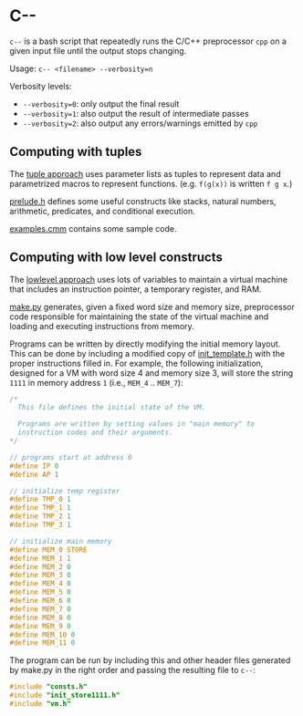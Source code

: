 # C--

`c--` is a bash script that repeatedly runs the C/C++ preprocessor `cpp` on a given
input file until the output stops changing.

Usage: `c-- <filename> --verbosity=n`

Verbosity levels:
* `--verbosity=0`: only output the final result
* `--verbosity=1`: also output the result of intermediate passes
* `--verbosity=2`: also output any errors/warnings emitted by `cpp`

## Computing with tuples

The [tuple approach](https://github.com/johnli0135/c--/blob/master/tuple/) uses parameter lists
as tuples to represent data and parametrized macros to represent functions.
(e.g. `f(g(x))` is written `f g x`.)

[prelude.h](https://github.com/johnli0135/c--/blob/master/tuple/prelude.h) defines some useful constructs
like stacks, natural numbers, arithmetic, predicates, and conditional execution.

[examples.cmm](https://github.com/johnli0135/c--/blob/master/tuple/examples.cmm) contains some sample code.

## Computing with low level constructs

The [lowlevel approach](https://github.com/johnli0135/c--/blob/master/lowlevel/) uses lots of variables
to maintain a virtual machine that includes an instruction pointer, a temporary register, and RAM.

[make.py](https://github.com/johnli0135/c--/blob/master/lowlevel/make.py) generates, given a fixed word size
and memory size, preprocessor code responsible for maintaining the state of the virtual machine and loading
and executing instructions from memory.

Programs can be written by directly modifying the initial memory layout. This can be done by including a modified
copy of [init_template.h](https://github.com/johnli0135/c--/blob/master/lowlevel/init_template.h) with the proper instructions
filled in. For example, the following initialization, designed for a VM with word size 4 and memory size 3,
will store the string `1111` in memory address `1` (i.e., `MEM_4` .. `MEM_7`):

```C
/*
  This file defines the initial state of the VM.

  Programs are written by setting values in "main memory" to
  instruction codes and their arguments.
*/

// programs start at address 0
#define IP 0
#define AP 1

// initialize temp register
#define TMP_0 1
#define TMP_1 1
#define TMP_2 1
#define TMP_3 1

// initialize main memory
#define MEM_0 STORE
#define MEM_1 1
#define MEM_2 0
#define MEM_3 0
#define MEM_4 0
#define MEM_5 0
#define MEM_6 0
#define MEM_7 0
#define MEM_8 0
#define MEM_9 0
#define MEM_10 0
#define MEM_11 0
```

The program can be run by including this and other header files generated by make.py
in the right order and passing the resulting file to `c--`:

```C
#include "consts.h"
#include "init_store1111.h"
#include "vm.h"
```

